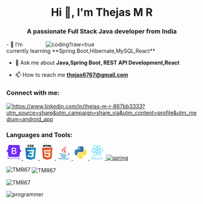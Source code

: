 <h1 align="center">Hi 👋, I'm Thejas M R</h1>







<h3 align="center">A passionate Full Stack Java developer from India</h3>
<img align="right" width="400" src="https://media.giphy.com/media/qgQUggAC3Pfv687qPC/giphy.gif" width="400" alt="coding?raw=true"/>
- 🌱 I’m currently learning **Spring Boot,Hibernate,MySQL,React**

- 💬 Ask me about **Java,Spring Boot, REST API Development,React**

- 📫 How to reach me **thejas6767@gmail.com**

<h3 align="left">Connect with me:</h3>
<p align="left">
<a href="https://linkedin.com/in/https://www.linkedin.com/in/thejas-m-r-867bb3333?utm_source=share&utm_campaign=share_via&utm_content=profile&utm_medium=android_app" target="blank"><img align="center" src="https://raw.githubusercontent.com/rahuldkjain/github-profile-readme-generator/master/src/images/icons/Social/linked-in-alt.svg" alt="https://www.linkedin.com/in/thejas-m-r-867bb3333?utm_source=share&utm_campaign=share_via&utm_content=profile&utm_medium=android_app" height="30" width="40" /></a>
</p>

<h3 align="left">Languages and Tools:</h3>
<p align="left"> <a href="https://getbootstrap.com" target="_blank" rel="noreferrer"> <img src="https://raw.githubusercontent.com/devicons/devicon/master/icons/bootstrap/bootstrap-plain-wordmark.svg" alt="bootstrap" width="40" height="40"/> </a> <a href="https://www.w3schools.com/css/" target="_blank" rel="noreferrer"> <img src="https://raw.githubusercontent.com/devicons/devicon/master/icons/css3/css3-original-wordmark.svg" alt="css3" width="40" height="40"/> </a> <a href="https://www.w3.org/html/" target="_blank" rel="noreferrer"> <img src="https://raw.githubusercontent.com/devicons/devicon/master/icons/html5/html5-original-wordmark.svg" alt="html5" width="40" height="40"/> </a> <a href="https://www.java.com" target="_blank" rel="noreferrer"> <img src="https://raw.githubusercontent.com/devicons/devicon/master/icons/java/java-original.svg" alt="java" width="40" height="40"/> </a> <a href="https://www.python.org" target="_blank" rel="noreferrer"> <img src="https://raw.githubusercontent.com/devicons/devicon/master/icons/python/python-original.svg" alt="python" width="40" height="40"/> </a> <a href="https://reactjs.org/" target="_blank" rel="noreferrer"> <img src="https://raw.githubusercontent.com/devicons/devicon/master/icons/react/react-original-wordmark.svg" alt="react" width="40" height="40"/> </a> <a href="https://spring.io/" target="_blank" rel="noreferrer"> <img src="https://www.vectorlogo.zone/logos/springio/springio-icon.svg" alt="spring" width="40" height="40"/> </a> </p>




<p><img align="left" src="https://github-readme-stats.vercel.app/api/top-langs?username=TMR67&show_icons=true&locale=en&layout=compact&theme=tokyonight" alt="TMR67" /></p>

<p>&nbsp;<img align="center" src="https://github-readme-stats.vercel.app/api?username=TMR67&show_icons=true&locale=en&theme=tokyonight" alt="TMR67" /></p>

<p><img align="center" src="https://github-readme-streak-stats.vercel.app/ap/?user=TMR67&theme=tokyonight" alt="TMR67" /></p>




<img src="https://media.giphy.com/media/L1R1tvI9svkIWwpVYr/giphy.gif" width="400" alt="programmer" />




